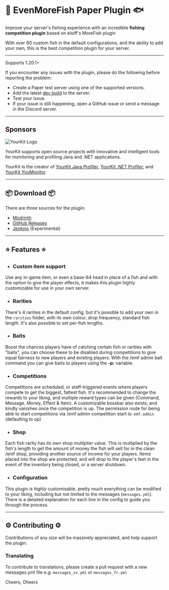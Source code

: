 # 🐠 EvenMoreFish Paper Plugin 🐟

Improve your server's fishing experience with an incredible **fishing competition plugin** based on elsiff's MoreFish
plugin

With over 60 custom fish in the default configurations, and the ability to add your own, this is the best competition
plugin for your server.

---

Supports 1.20.1+

If you encounter any issues with the plugin, please do the following before reporting the problem:
- Create a Paper test server using one of the supported versions.
- Add the latest [dev build](https://ci.codemc.io/job/EvenMoreFish/job/EvenMoreFish/) to the server.
- Test your issue.
- If your issue is still happening, open a GitHub issue or send a message in the Discord server.

---

## Sponsors
![YourKit Logo](https://www.yourkit.com/images/yklogo.png)

YourKit supports open source projects with innovative and intelligent tools for monitoring and profiling Java and .NET applications.

YourKit is the creator of [YourKit Java Profiler](https://www.yourkit.com/java/profiler/), [YourKit .NET Profiler](https://www.yourkit.com/dotnet-profiler/), and [YourKit YouMonitor](https://www.yourkit.com/youmonitor/).

---

## 📦 Download 📦

There are three sources for the plugin:
- [Modrinth](https://modrinth.com/plugin/evenmorefish)
- [GitHub Releases](https://github.com/EvenMoreFish/EvenMoreFish/releases)
- [Jenkins](https://ci.codemc.io/job/EvenMoreFish/job/EvenMoreFish/) (Experimental)

---

## ⭐ Features ⭐

* ### Custom item support

Use any in-game item, or even a base-64 head in place of a fish and with the option to give the player effects, it makes
this plugin highly customizable for use in your own server.

* ### Rarities

There's 4 rarities in the default config, but it's possible to add your own in the `rarities` folder, with its own
colour, drop frequency, standard fish length. It's also possible to set per-fish lengths.

* ### Baits

Boost the chances players have of catching certain fish or rarities with "baits", you can choose these to be disabled
during competitions to give equal fairness to new players and existing players. With the /emf admin bait command you can
give baits to players using the **-p:** variable.

* ### Competitions

Competitions are scheduled, or staff-triggered events where players compete to get the biggest, fattest fish. It's
recommended to change the rewards to your liking, and multiple reward types can be given (Command, Message, Money,
Effect & Item). A customizable bossbar also exists, and kindly vanishes once the competition is up. The permission node
for being able to start competitions via /emf admin competition start is: `emf.admin` (defaulting to op)

* ### Shop

Each fish rarity has its own shop multiplier value. This is multiplied by the fish's length to get the amount of money
the fish will sell for in the clean /emf shop, providing another source of income for your players. Items placed into
the shop are protected, and will drop to the player's feet in the event of the inventory being closed, or a server
shutdown.

* ### Configuration

This plugin is *highly* customisable, pretty much everything can be modified to your liking, including but not limited
to the messages (`messages.yml`). There is a detailed explanation for each line in the config to guide you through the
process.

--- 

## ⚙ Contributing ⚙

Contributions of any size will be massively appreciated, and help support the plugin.

### Translating

To contribute to translations, please create a pull request with a new messages.yml file e.g. `messages_sv.yml`
or `messages_fr.yml`

Cheers, Oheers 

